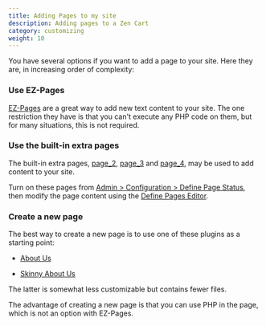 ```yaml
---
title: Adding Pages to my site 
description: Adding pages to a Zen Cart 
category: customizing 
weight: 10
---
```


You have several options if you want to add a page to your site.  Here they are, in increasing order of complexity: 

### Use EZ-Pages

[EZ-Pages](/user/ezpages/what_are_ezpages) are a great way to add new text content to your site. 
The one restriction they have is that you can't execute any PHP code on them,
but for many situations, this is not required.

### Use the built-in extra pages

The built-in extra pages, [page_2](/user/admin_pages/configuration/configuration_definepagestatus/#define_page_2), [page_3](/user/admin_pages/configuration/configuration_definepagestatus/#define_page_3) and [page_4](/user/admin_pages/configuration/configuration_definepagestatus/#define_page_4), may be used to add content to your site. 

Turn on these pages from [Admin > Configuration > Define Page Status](/user/admin_pages/configuration/configuration_definepagestatus/), then modify the page content using the [Define Pages Editor](/user/admin_pages/tools/define_pages/). 

### Create a new page

The best way to create a new page is to use one of these plugins as a starting point: 

- [About Us](https://www.zen-cart.com/downloads.php?do=file&id=86) 

- [Skinny About Us](https://www.zen-cart.com/downloads.php?do=file&id=2198) 

The latter is somewhat less customizable but contains fewer files. 

The advantage of creating a new page is that you can use PHP in the page, which is not an option with EZ-Pages. 

